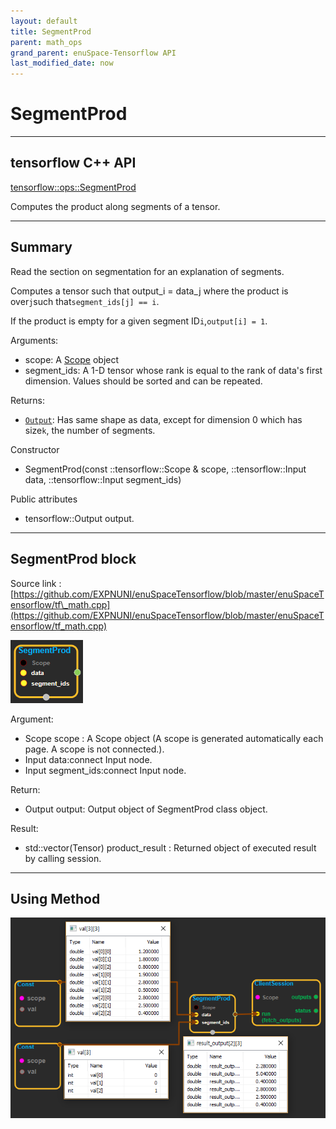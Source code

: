 ```yaml
--- 
layout: default 
title: SegmentProd 
parent: math_ops 
grand_parent: enuSpace-Tensorflow API 
last_modified_date: now 
--- 
```


# SegmentProd

---

## tensorflow C++ API

[tensorflow::ops::SegmentProd](https://www.tensorflow.org/api_docs/cc/class/tensorflow/ops/segment-prod)

Computes the product along segments of a tensor.

---

## Summary

Read the section on segmentation for an explanation of segments.

Computes a tensor such that output\_i = data\_j where the product is over`j`such that`segment_ids[j] == i`.

If the product is empty for a given segment ID`i`,`output[i] = 1`.

Arguments:

* scope: A [Scope](https://www.tensorflow.org/api_docs/cc/class/tensorflow/scope.html#classtensorflow_1_1_scope) object
* segment\_ids: A 1-D tensor whose rank is equal to the rank of data's first dimension. Values should be sorted and can be repeated.

Returns:

* [`Output`](https://www.tensorflow.org/api_docs/cc/class/tensorflow/output.html#classtensorflow_1_1_output): Has same shape as data, except for dimension 0 which has size`k`, the number of segments.

Constructor

* SegmentProd\(const ::tensorflow::Scope & scope, ::tensorflow::Input data, ::tensorflow::Input segment\_ids\) 

Public attributes

* tensorflow::Output output.

---

## SegmentProd block

Source link : [https://github.com/EXPNUNI/enuSpaceTensorflow/blob/master/enuSpaceTensorflow/tf\_math.cpp](https://github.com/EXPNUNI/enuSpaceTensorflow/blob/master/enuSpaceTensorflow/tf_math.cpp)

![](../assets/math_SegmentProd_Symbol.png)

Argument:

* Scope scope : A Scope object \(A scope is generated automatically each page. A scope is not connected.\).
* Input data:connect  Input node.
* Input segment\_ids:connect  Input node.

Return:

* Output output: Output object of SegmentProd class object.

Result:

* std::vector\(Tensor\) product\_result : Returned object of executed result by calling session.

---

## Using Method

![](../assets/math_SegmentProd_Method.png)

